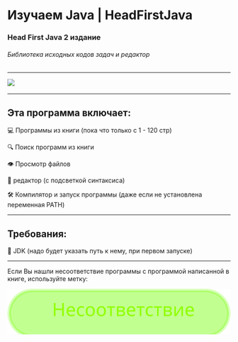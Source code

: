 # Изучаем Java | HeadFirstJava
### Head First Java 2 издание 
###### Библиотека исходных кодов задач и редактор
***
![](https://repository-images.githubusercontent.com/327600546/86179900-51c6-11eb-8f15-10674ed675c3)
***
## Эта программа включает:
💻 Программы из книги (пока что только с 1 - 120 стр)

🔍 Поиск программ из книги 

👁 Просмотр файлов

📝 редактор (с подсветкой синтаксиса)

🛠 Компилятор и запуск программы (даже если не установлена переменная PATH)

***
## Требования:
🧰 JDK (надо будет указать путь к нему, при первом запуске)

***
Если Вы нашли несоответствие программы с программой написанной в книге, используйте метку:

![](https://raw.githubusercontent.com/Agzam4/HeadFirstJava-Library_And_Editor/8edd274835b341f0df3734c6dfcaae0b797040a4/Headfirstjava/l.svg)
